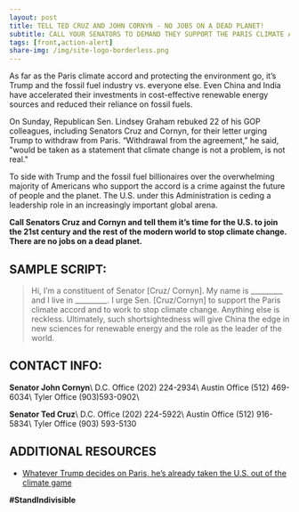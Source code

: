 ```yaml
---
layout: post
title: TELL TED CRUZ AND JOHN CORNYN - NO JOBS ON A DEAD PLANET!
subtitle: CALL YOUR SENATORS TO DEMAND THEY SUPPORT THE PARIS CLIMATE ACCORD!
tags: [front,action-alert]
share-img: /img/site-logo-borderless.png
---
```

As far as the Paris climate accord and protecting the environment go, it’s Trump and the fossil fuel industry vs. everyone else. Even China and India have accelerated their investments in cost-effective renewable energy sources and reduced their reliance on fossil fuels.

On Sunday, Republican Sen. Lindsey Graham rebuked 22 of his GOP colleagues, including Senators Cruz and Cornyn, for their letter urging Trump to withdraw from Paris. “Withdrawal from the agreement,” he said, "would be taken as a statement that climate change is not a problem, is not real."

To side with Trump and the fossil fuel billionaires over the overwhelming majority of Americans who support the accord is a crime against the future of people and the planet. The U.S. under this Administration is ceding a leadership role in an increasingly important global arena.

**Call Senators Cruz and Cornyn and tell them it’s time for the U.S. to join the 21st century and the rest of the modern world to stop climate change. There are no jobs on a dead planet.**

## SAMPLE SCRIPT:
>Hi, I’m a constituent of Senator [Cruz/ Cornyn]. My name is &#95;&#95;&#95;&#95;&#95;&#95;&#95;&#95;&#95; and I live in &#95;&#95;&#95;&#95;&#95;&#95;&#95;&#95;&#95;. I urge Sen. [Cruz/Cornyn] to support the Paris climate accord and to work to stop climate change. Anything else is reckless. Ultimately, such shortsightedness will give China the edge in new sciences for renewable energy and the role as the leader of the world.

## CONTACT INFO:

**Senator John Cornyn**\\
D.C. Office (202) 224-2934\\
Austin Office (512) 469-6034\\
Tyler Office (903)593-0902\\

**Senator Ted Cruz**\\
D.C. Office (202) 224-5922\\
Austin Office (512) 916-5834\\
Tyler Office (903) 593-5130

## ADDITIONAL RESOURCES

* [Whatever Trump decides on Paris, he’s already taken the U.S. out of the climate game](https://www.washingtonpost.com/news/energy-environment/wp/2017/05/30/whether-or-not-trump-withdraws-from-paris-hes-already-put-the-brakes-on-climate-action/?tid=sm_tw&utm_term=.08145dbfa385)

**#StandIndivisible**
